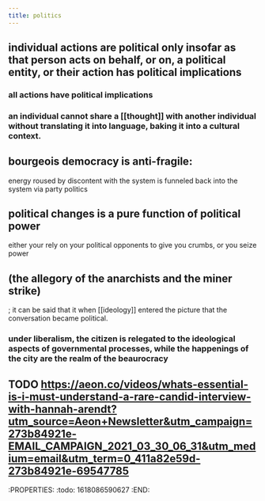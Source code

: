 ```yaml
---
title: politics
---
```


## individual actions are political only insofar as that person acts on behalf, or on, a political entity, or their action has political implications
### all actions have political implications
### an individual cannot share a [[thought]] with another individual without translating it into language, baking it into a cultural context.
## bourgeois democracy is anti-fragile:
energy roused by discontent with the system is funneled back into the system via party politics
## political changes is a pure function of political power
either your rely on your political opponents to give you crumbs, or you seize power
## (the allegory of the anarchists and the miner strike) 
; it can be said that it when [[ideology]] entered the picture that the conversation became political.
### under liberalism, the citizen is relegated to the ideological aspects of governmental processes, while the happenings of the city are the realm of the beaurocracy
## TODO https://aeon.co/videos/whats-essential-is-i-must-understand-a-rare-candid-interview-with-hannah-arendt?utm_source=Aeon+Newsletter&utm_campaign=273b84921e-EMAIL_CAMPAIGN_2021_03_30_06_31&utm_medium=email&utm_term=0_411a82e59d-273b84921e-69547785
:PROPERTIES:
:todo: 1618086590627
:END:
